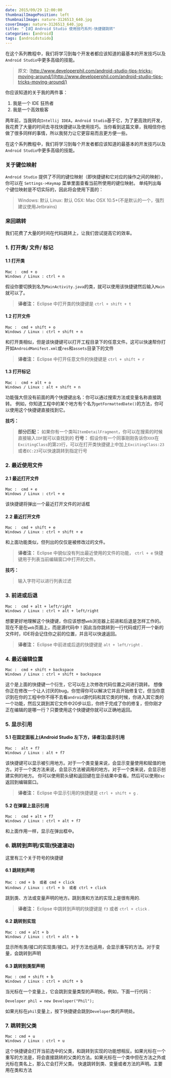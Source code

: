 ```yaml
---
date: 2015/09/29 12:00:00
thumbnailImagePosition: left
thumbnailImage: nature-3126513_640.jpg
coverImage: nature-3126513_640.jpg
title: "【译】Android Studio 使用技巧系列-快捷键跳转"
categories: [android]
tags: [androidstuido]
---
```


在这个系列教程中，我们将学习到每个开发者都应该知道的最基本的开发技巧以及`Android Studio`中更多高级的技能。
<!-- excerpt -->
> 原文: [http://www.developerphil.com/android-studio-tips-tricks-moving-around/](http://www.developerphil.com/android-studio-tips-tricks-moving-around/)

你应该知道的关于我的两件事： 
1. 我是一个 IDE 狂热者 
2. 我是一个高效极客 

两年前，当我转向`Intellij IDEA`，`Android Studio`基于它，为了更高效的开发，我花费了大量的时间去寻找快捷键以及使用技巧。当你看到这篇文章，我相信你也做了很多同样的事情，所以我努力让它更容易而且更方便一些。

在这个系列教程中，我们将学习到每个开发者都应该知道的最基本的开发技巧以及`Android Studio`中更多高级的技能。

### 关于键位映射 
`Android Studio` 提供了不同的键位映射（即快捷键和它对应的操作之间的映射），你可以在 `Settings->Keymap` 菜单里面查看当前所使用的键位映射。 
单纯列出每个键位映射是不切实际的，因此将会使用下面的：
> Windows: 默认 
> Linux: 默认 
> OSX: Mac OSX 10.5+(不是默认的一个，强烈建议使用Jetbrains)

### 来回跳转
我们花费了大量的时间在代码跳转上，让我们尝试提高它的效率。

### 1. 打开类/ 文件/ 标记
#### 1.1 打开类 
```
Mac :  cmd + o
Windows / Linux : ctrl + n
```
假设你要切换到名为`MainActivity.java`的类，就可以使用该快捷键然后输入`Main`就可以了。
>  **译者注：**  Eclipse 中打开类的快捷键是 `ctrl + shift + t`

#### 1.2 打开文件
```
Mac :  cmd + shift + o
Windows / Linux : ctrl + shift + n
```
和打开类相似，但是该快捷键可以打开工程目录下的任意文件。这可以快速帮你打开如`AndroidManifest.xml`或`res`和`assets`目录下的文件
>  **译者注：**  Eclipse 中打开任意文件的快捷键是 `ctrl + shift + r`

#### 1.3 打开标记
```
Mac :  cmd + alt + o
Windows / Linux : alt + shift + n
```
功能强大但没有前面的两个快捷键出名：你可以通过搜索方法或变量名称直接跳转。 
例如，你知道工程中的某个地方有个名为`getFormattedDate()`的方法，你可以使用这个快捷键直接找到它。

**技巧：**
> **部分匹配：** 如果你有一个类叫`ItemDetailFragment`，你可以在搜索的时候直接输入`IDF`就可以查找到的
> **行号：** 假设你有一个同事刚刚告诉你`XXX`在`ExcitingClass`的第`23`行，可以在打开类快捷键上中加上`ExcitingClass:23`或者`EC:23`可以快速跳转到指定行号


### 2. 最近使用文件
####  2.1 最近打开文件
```
Mac :  cmd + e
Windows / Linux : ctrl + e
```
该快捷键将弹出一个最近打开文件的对话框

####  2.2 最近打开文件
```
Mac :  cmd + shift + e 
Windows / Linux : ctrl + shift + e 
```
和上面功能类似，但列出的仅仅是被修改过的文件。
>  **译者注：**  Eclipse 中貌似没有列出最近使用的文件的功能， `ctrl + e` 快捷键用于列表当前编辑窗口中打开的文件。

**技巧：**
>  输入字符可以进行列表过滤

### 3.  前进或后退
```
Mac :  cmd + alt + left/right
Windows / Linux : ctrl + alt + left/right
```
想要更好地理解这个快捷键，你应该想想`web`浏览器上前进和后退是怎样工作的。现在不是在`web`页面上，而是源代码中！因此当你跳转到一行代码或打开一个新的文件时，IDE将会记住你之前的位置，并且可以快速返回。
>  **译者注：**  Eclipse 中前进或后退的快捷键是  `alt + left/right` .


### 4.   最近编辑位置
```
Mac :  cmd + shift + backspace 
Windows / Linux : ctrl + shift + backspace
```
这个是上面的快捷键一个衍生，它可以在上次修改代码位置之间进行跳转。 
想像你正在修改一个让人讨厌的bug。你觉得你可以解决它并且开始修复它，但当你意识到在你的工程中你不得不去看`android`源代码和其它类的时候，你进入其它类的一个功能，然后又跳到其它文件中20步以后，你终于完成了你的修复，但你刚才正在编辑的是哪一行？只要使用这个快捷键你就可以正确地返回。

### 5. 显示引用
####  5.1 在固定面板上(Android Studio  左下方，译者注)显示引用
```
Mac :  alt + f7
Windows / Linux : alt + f7
```
该快捷键可以显示被引用地方。对于一个类变量来说，会显示变量使用和赋值的地方。对于一个类方法来说，会显示方法被调用的地方。对于一个类来说，会显示创建实例的地方。
你可以使用箭头键和返回键在显示结果中查看。然后可以使用`Esc`返回到编辑窗口。
>  **译者注：**  Eclipse 中显示引用的快捷键是  `ctrl + shift + g` .

####  5.2 在弹窗上显示引用
```
Mac :  cmd + alt + f7
Windows / Linux : ctrl + alt + f7
```
和上面作用一样，显示在弹出框中。

### 6. 跳转到声明/实现(快速滚动)
这里有三个关于符号的快捷键

####  6.1 跳转到声明
```
Mac : cmd + b  或者 cmd + click
Windows / Linux : ctrl + b  或者 ctrl + click
```
跳到类、方法或变量声明的地方。跳到类和方法的实现上是很有用的.
>  **译者注：**  Eclipse 中跳转到声明的快捷键是  `f3` 或者 `ctrl + click` .

####  6.2 跳转到实现
```
Mac : cmd + alt + b
Windows / Linux : ctrl + alt + b
```
显示所有类/接口的实现类/接口。对于方法也适用，会显示重写的方法。对于变量，会跳转到声明

####  6.3 跳转到类型声明
```
Mac : cmd + shift + b
Windows / Linux : ctrl + shift + b
```
当光标在一个变量上，它会跳到变量类型的声明处。例如，下面一行代码： 
```
Developer phil = new Developer("Phil"); 
```
如果光标在`phil`变量上，按下快捷键会跳到`Developer`类的声明处。


### 7.  跳转到父类
```
Mac : cmd + u
Windows / Linux : ctrl + u
```
这个快捷键会打开当前选中的父类，和跳转到实现的功能想相反。如果光标在一个重写的方法是，将会直接跳转的父类的方法。如果光标在一个类中但在方法之外或光标在类名上，那么它会打开父类。
快速跳转到类、变量或者方法的声明。主要用在类和方法